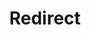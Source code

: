 ﻿---
layout: src/layouts/Redirect.astro
title: Redirect
redirect: https://yamldoc.liuyan.wang/docs/administration/managing-infrastructure/moving-your-octopus
pubDate:  2023-01-01
navSearch: false
navSitemap: false
navMenu: false
---
